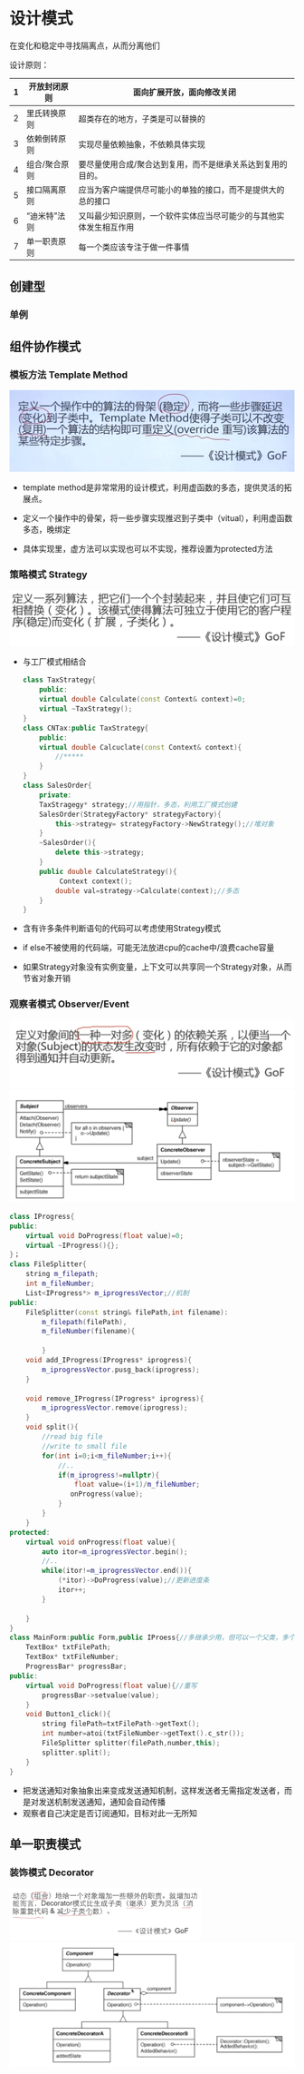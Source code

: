 # 设计模式



在变化和稳定中寻找隔离点，从而分离他们

设计原则：

| 1    | 开放封闭原则  | 面向扩展开放，面向修改关闭                                   |
| ---- | ------------- | ------------------------------------------------------------ |
| 2    | 里氏转换原则  | 超类存在的地方，子类是可以替换的                             |
| 3    | 依赖倒转原则  | 实现尽量依赖抽象，不依赖具体实现                             |
| 4    | 组合/聚合原则 | 要尽量使用合成/聚合达到复用，而不是继承关系达到复用的目的。  |
| 5    | 接口隔离原则  | 应当为客户端提供尽可能小的单独的接口，而不是提供大的总的接口 |
| 6    | “迪米特”法则  | 又叫最少知识原则，一个软件实体应当尽可能少的与其他实体发生相互作用 |
| 7    | 单一职责原则  | 每一个类应该专注于做一件事情                                 |

## 创建型

### 单例

## 组件协作模式

### 模板方法 Template Method

<img src="../photo/image-20211205091805524.png" alt="image-20211205091805524" style="zoom: 50%;" />

+ template method是非常常用的设计模式，利用虚函数的多态，提供灵活的拓展点。

+ 定义一个操作中的骨架，将一些步骤实现推迟到子类中（vitual），利用虚函数多态，晚绑定 

+ 具体实现里，虚方法可以实现也可以不实现，推荐设置为protected方法

### 策略模式 Strategy

<img src="../photo/image-20211205153528997.png" alt="image-20211205153528997" style="zoom: 50%;" />

+ 与工厂模式相结合

  ```c++
  class TaxStrategy{
      public:
      virtual double Calculate(const Context& context)=0;
      virtual ~TaxStrategy();
  }
  class CNTax:public TaxStrategy{
      public:
      virtual double Calcuclate(const Context& context){
          //*****
      }
  }
  class SalesOrder{
      private:
      TaxStragegy* strategy;//用指针，多态，利用工厂模式创建
      SalesOrder(StrategyFactory* strategyFactory){
          this->strategy= strategyFactory->NewStrategy();//堆对象
      }
      ~SalesOrder(){
          delete this->strategy;
      }
      public double CalculateStrategy(){
           Context context();
          double val=strategy->Calculate(context);//多态
      }
  }
  ```

  

+ 含有许多条件判断语句的代码可以考虑使用Strategy模式
+ if else不被使用的代码端，可能无法放进cpu的cache中/浪费cache容量

+ 如果Strategy对象没有实例变量，上下文可以共享同一个Strategy对象，从而节省对象开销

###  观察者模式 Observer/Event

<img src="../photo/image-20211205165612799.png" alt="image-20211205165612799" style="zoom:50%;" /> 

<img src="../photo/image-20211205165628399.png" alt="image-20211205165628399" style="zoom: 67%;" />

```c++
class IProgress{
public:
    virtual void DoProgress(float value)=0;
    virtual ~IProgress(){};
}；
class FileSplitter{
    string m_filepath;
    int m_fileNumber;
    List<IProgress*> m_iprogressVector;//机制
public:
    FileSplitter(const string& filePath,int filename):
    	m_filepath(filePath),
    	m_fileNumber(filename){
            
        }
	void add_IProgress(IProgress* iprogress){
        m_iprogressVector.pusg_back(iprogress);
    }
    
    void remove_IProgress(IProgress* iprogress){
        m_iprogressVector.remove(iprogress);
    }
	void split(){
        //read big file
        //write to small file
        for(int i=0;i<m_fileNumber;i++){
            //..
            if(m_iprogress!=nullptr){
                float value=(i+1)/m_fileNumber;
               onProgress(value);
            }
        }
    }
protected:
    virtual void onProgress(float value){
        auto itor=m_iprogressVector.begin();
        //..
        while(itor!=m_iprogressVector.end()){
            (*itor)->DoProgress(value);//更新进度条
            itor++;
        }
        
    }
}
class MainForm:public Form,public IProess{//多继承少用，但可以一个父类，多个接口，
    TextBox* txtFilePath;
    TextBox* txtFileNumber;
    ProgressBar* progressBar;
public:
    virtual void DoProgress(float value){//重写
        progressBar->setvalue(value);
    }
    void Button1_click(){
        string filePath=txtFilePath->getText();
        int number=atoi(txtFileNumber->getText().c_str());
        FileSplitter splitter(filePath,number,this);
        splitter.split();
    }
}
```

+ 把发送通知对象抽象出来变成发送通知机制，这样发送者无需指定发送者，而是对发送机制发送通知，通知会自动传播
+ 观察者自己决定是否订阅通知，目标对此一无所知
##  单一职责模式

### 装饰模式 Decorator



<img src="../photo/image-20211211213445991.png" alt="image-20211211213445991" style="zoom: 33%;" />

<img src="../photo/image-20211211213505965.png" alt="image-20211211213505965" style="zoom: 50%;" />

